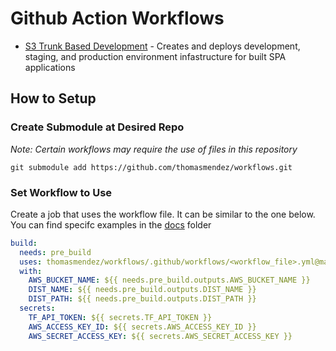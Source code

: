 # Github Action Workflows

- [S3 Trunk Based Development](https://github.com/thomasmendez/workflows/docs/s3_trunk_based_development.md) - Creates and deploys development, staging, and production environment infastructure for built SPA applications

## How to Setup

### Create Submodule at Desired Repo

*Note: Certain workflows may require the use of files in this repository*

`git submodule add https://github.com/thomasmendez/workflows.git`

### Set Workflow to Use

Create a job that uses the workflow file. It can be similar to the one below. You can find specifc examples in the [docs](https://github.com/thomasmendez/workflows/docs) folder

```yml
build:
  needs: pre_build
  uses: thomasmendez/workflows/.github/workflows/<workflow_file>.yml@main
  with:
    AWS_BUCKET_NAME: ${{ needs.pre_build.outputs.AWS_BUCKET_NAME }}
    DIST_NAME: ${{ needs.pre_build.outputs.DIST_NAME }}
    DIST_PATH: ${{ needs.pre_build.outputs.DIST_PATH }}
  secrets:
    TF_API_TOKEN: ${{ secrets.TF_API_TOKEN }}
    AWS_ACCESS_KEY_ID: ${{ secrets.AWS_ACCESS_KEY_ID }}
    AWS_SECRET_ACCESS_KEY: ${{ secrets.AWS_SECRET_ACCESS_KEY }}
```
